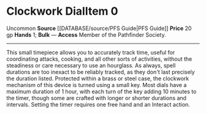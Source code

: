﻿---
hands: '1'
id: '864'
item_category: Adventuring Gear
level: '0'
name: Clockwork Dial
price: 20 gp
rarity: Uncommon
source: '[[DATABASE/source/PFS Guide|PFS Guide]]'
subcategory: adventuringgear
trait:
- '[[DATABASE/trait/Uncommon|Uncommon]]'
type: Item

---
# Clockwork Dial<span class="item-type">Item 0</span>

<span class="trait-uncommon item-trait">Uncommon</span>
**Source** [[DATABASE/source/PFS Guide|PFS Guide]]
**Price** 20 gp
**Hands** 1; **Bulk** —
**Access** Member of the Pathfinder Society.

---
This small timepiece allows you to accurately track time, useful for coordinating attacks, cooking, and all other sorts of activities, without the steadiness or care necessary to use an hourglass. As always, spell durations are too inexact to be reliably tracked, as they don't last precisely the duration listed. Protected within a brass or steel case, the clockwork mechanism of this device is turned using a small key. Most dials have a maximum duration of 1 hour, with each turn of the key adding 10 minutes to the timer, though some are crafted with longer or shorter durations and intervals. Setting the timer requires one free hand and an Interact action.